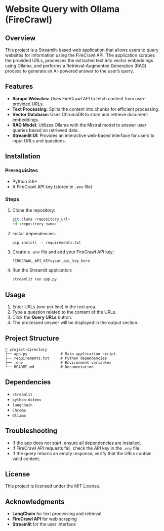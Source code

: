 # Website Query with Ollama (FireCrawl)

## Overview
This project is a Streamlit-based web application that allows users to query websites for information using the FireCrawl API. The application scrapes the provided URLs, processes the extracted text into vector embeddings using Ollama, and performs a Retrieval-Augmented Generation (RAG) process to generate an AI-powered answer to the user’s query.

## Features
- **Scrape Websites:** Uses FireCrawl API to fetch content from user-provided URLs.
- **Text Processing:** Splits the content into chunks for efficient processing.
- **Vector Database:** Uses ChromaDB to store and retrieve document embeddings.
- **RAG Model:** Utilizes Ollama with the Mistral model to answer user queries based on retrieved data.
- **Streamlit UI:** Provides an interactive web-based interface for users to input URLs and questions.

## Installation
### Prerequisites
- Python 3.8+
- A FireCrawl API key (stored in `.env` file)

### Steps
1. Clone the repository:
   ```bash
   git clone <repository_url>
   cd <repository_name>
   ```
2. Install dependencies:
   ```bash
   pip install -r requirements.txt
   ```
3. Create a `.env` file and add your FireCrawl API key:
   ```
   FIRECRAWL_API_KEY=your_api_key_here
   ```
4. Run the Streamlit application:
   ```bash
   streamlit run app.py
   ```

## Usage
1. Enter URLs (one per line) in the text area.
2. Type a question related to the content of the URLs.
3. Click the **Query URLs** button.
4. The processed answer will be displayed in the output section.

## Project Structure
```
📂 project-directory
├── app.py               # Main application script
├── requirements.txt     # Python dependencies
├── .env                 # Environment variables
└── README.md            # Documentation
```

## Dependencies
- `streamlit`
- `python-dotenv`
- `langchain`
- `Chroma`
- `Ollama`

## Troubleshooting
- If the app does not start, ensure all dependencies are installed.
- If FireCrawl API requests fail, check the API key in the `.env` file.
- If the query returns an empty response, verify that the URLs contain valid content.

## License
This project is licensed under the MIT License.

## Acknowledgments
- **LangChain** for text processing and retrieval
- **FireCrawl API** for web scraping
- **Streamlit** for the user interface

